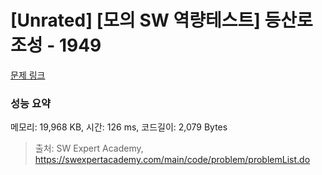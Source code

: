# [Unrated] [모의 SW 역량테스트] 등산로 조성 - 1949 

[문제 링크](https://swexpertacademy.com/main/code/problem/problemDetail.do?contestProbId=AV5PoOKKAPIDFAUq) 

### 성능 요약

메모리: 19,968 KB, 시간: 126 ms, 코드길이: 2,079 Bytes



> 출처: SW Expert Academy, https://swexpertacademy.com/main/code/problem/problemList.do